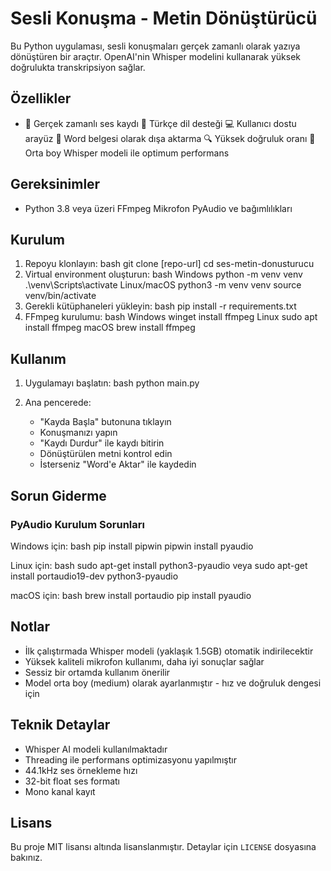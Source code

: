 # Sesli Konuşma - Metin Dönüştürücü
Bu Python uygulaması, sesli konuşmaları gerçek zamanlı olarak yazıya dönüştüren bir araçtır. OpenAI'nin Whisper modelini kullanarak yüksek doğrulukta transkripsiyon sağlar.
## Özellikler
- 🎤 Gerçek zamanlı ses kaydı
 📝 Türkçe dil desteği
 💻 Kullanıcı dostu arayüz
 📄 Word belgesi olarak dışa aktarma
 🔍 Yüksek doğruluk oranı
 🚀 Orta boy Whisper modeli ile optimum performans
## Gereksinimler
- Python 3.8 veya üzeri
 FFmpeg
 Mikrofon
 PyAudio ve bağımlılıkları
## Kurulum
1. Repoyu klonlayın:
bash
git clone [repo-url]
cd ses-metin-donusturucu
2. Virtual environment oluşturun:
bash
Windows
python -m venv venv
.\venv\Scripts\activate
Linux/macOS
python3 -m venv venv
source venv/bin/activate
3. Gerekli kütüphaneleri yükleyin:
bash
pip install -r requirements.txt
4. FFmpeg kurulumu:
bash
Windows
winget install ffmpeg
Linux
sudo apt install ffmpeg
macOS
brew install ffmpeg

## Kullanım

1. Uygulamayı başlatın:
 bash
python main.py

2. Ana pencerede:
   - "Kayda Başla" butonuna tıklayın
   - Konuşmanızı yapın
   - "Kaydı Durdur" ile kaydı bitirin
   - Dönüştürülen metni kontrol edin
   - İsterseniz "Word'e Aktar" ile kaydedin

## Sorun Giderme

### PyAudio Kurulum Sorunları

Windows için:
bash
pip install pipwin
pipwin install pyaudio

Linux için:
bash
sudo apt-get install python3-pyaudio
veya
sudo apt-get install portaudio19-dev python3-pyaudio

macOS için:
bash
brew install portaudio
pip install pyaudio

## Notlar

- İlk çalıştırmada Whisper modeli (yaklaşık 1.5GB) otomatik indirilecektir
- Yüksek kaliteli mikrofon kullanımı, daha iyi sonuçlar sağlar
- Sessiz bir ortamda kullanım önerilir
- Model orta boy (medium) olarak ayarlanmıştır - hız ve doğruluk dengesi için

## Teknik Detaylar

- Whisper AI modeli kullanılmaktadır
- Threading ile performans optimizasyonu yapılmıştır
- 44.1kHz ses örnekleme hızı
- 32-bit float ses formatı
- Mono kanal kayıt

## Lisans

Bu proje MIT lisansı altında lisanslanmıştır. Detaylar için `LICENSE` dosyasına bakınız.
